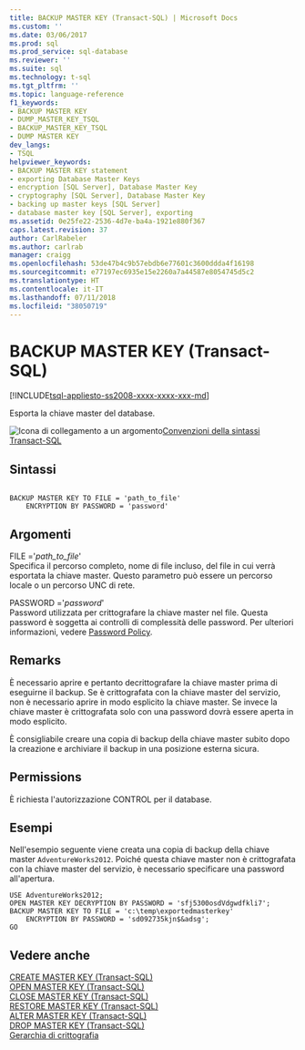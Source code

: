 ```yaml
---
title: BACKUP MASTER KEY (Transact-SQL) | Microsoft Docs
ms.custom: ''
ms.date: 03/06/2017
ms.prod: sql
ms.prod_service: sql-database
ms.reviewer: ''
ms.suite: sql
ms.technology: t-sql
ms.tgt_pltfrm: ''
ms.topic: language-reference
f1_keywords:
- BACKUP MASTER KEY
- DUMP_MASTER_KEY_TSQL
- BACKUP_MASTER_KEY_TSQL
- DUMP MASTER KEY
dev_langs:
- TSQL
helpviewer_keywords:
- BACKUP MASTER KEY statement
- exporting Database Master Keys
- encryption [SQL Server], Database Master Key
- cryptography [SQL Server], Database Master Key
- backing up master keys [SQL Server]
- database master key [SQL Server], exporting
ms.assetid: 0e25fe22-2536-4d7e-ba4a-1921e880f367
caps.latest.revision: 37
author: CarlRabeler
ms.author: carlrab
manager: craigg
ms.openlocfilehash: 53de47b4c9b57ebdb6e77601c3600ddda4f16198
ms.sourcegitcommit: e77197ec6935e15e2260a7a44587e8054745d5c2
ms.translationtype: HT
ms.contentlocale: it-IT
ms.lasthandoff: 07/11/2018
ms.locfileid: "38050719"
---
```

# <a name="backup-master-key-transact-sql"></a>BACKUP MASTER KEY (Transact-SQL)
[!INCLUDE[tsql-appliesto-ss2008-xxxx-xxxx-xxx-md](../../includes/tsql-appliesto-ss2008-xxxx-xxxx-xxx-md.md)]

  Esporta la chiave master del database.  
  
 ![Icona di collegamento a un argomento](../../database-engine/configure-windows/media/topic-link.gif "Icona di collegamento a un argomento")[Convenzioni della sintassi Transact-SQL](../../t-sql/language-elements/transact-sql-syntax-conventions-transact-sql.md)  
  
## <a name="syntax"></a>Sintassi  
  
```  
  
BACKUP MASTER KEY TO FILE = 'path_to_file'   
    ENCRYPTION BY PASSWORD = 'password'  
```  
  
## <a name="arguments"></a>Argomenti  
 FILE ='*path_to_file*'  
 Specifica il percorso completo, nome di file incluso, del file in cui verrà esportata la chiave master. Questo parametro può essere un percorso locale o un percorso UNC di rete.  
  
 PASSWORD ='*password*'  
 Password utilizzata per crittografare la chiave master nel file. Questa password è soggetta ai controlli di complessità delle password. Per ulteriori informazioni, vedere [Password Policy](../../relational-databases/security/password-policy.md).  
  
## <a name="remarks"></a>Remarks  
 È necessario aprire e pertanto decrittografare la chiave master prima di eseguirne il backup. Se è crittografata con la chiave master del servizio, non è necessario aprire in modo esplicito la chiave master. Se invece la chiave master è crittografata solo con una password dovrà essere aperta in modo esplicito.  
  
 È consigliabile creare una copia di backup della chiave master subito dopo la creazione e archiviare il backup in una posizione esterna sicura.  
  
## <a name="permissions"></a>Permissions  
 È richiesta l'autorizzazione CONTROL per il database.  
  
## <a name="examples"></a>Esempi  
 Nell'esempio seguente viene creata una copia di backup della chiave master `AdventureWorks2012`. Poiché questa chiave master non è crittografata con la chiave master del servizio, è necessario specificare una password all'apertura.  
  
```  
USE AdventureWorks2012;  
OPEN MASTER KEY DECRYPTION BY PASSWORD = 'sfj5300osdVdgwdfkli7';  
BACKUP MASTER KEY TO FILE = 'c:\temp\exportedmasterkey'   
    ENCRYPTION BY PASSWORD = 'sd092735kjn$&adsg';  
GO   
```  
  
## <a name="see-also"></a>Vedere anche  
 [CREATE MASTER KEY &#40;Transact-SQL&#41;](../../t-sql/statements/create-master-key-transact-sql.md)   
 [OPEN MASTER KEY &#40;Transact-SQL&#41;](../../t-sql/statements/open-master-key-transact-sql.md)   
 [CLOSE MASTER KEY &#40;Transact-SQL&#41;](../../t-sql/statements/close-master-key-transact-sql.md)   
 [RESTORE MASTER KEY &#40;Transact-SQL&#41;](../../t-sql/statements/restore-master-key-transact-sql.md)   
 [ALTER MASTER KEY &#40;Transact-SQL&#41;](../../t-sql/statements/alter-master-key-transact-sql.md)   
 [DROP MASTER KEY &#40;Transact-SQL&#41;](../../t-sql/statements/drop-master-key-transact-sql.md)   
 [Gerarchia di crittografia](../../relational-databases/security/encryption/encryption-hierarchy.md)  
  
  

